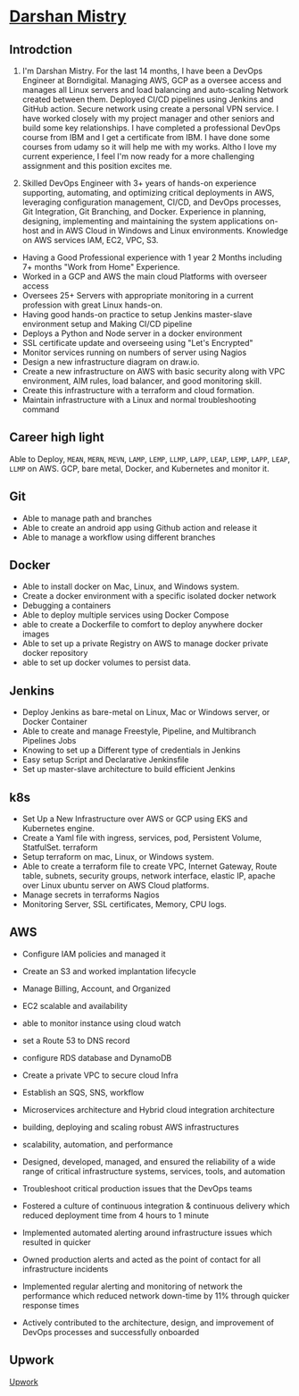 
# [Darshan Mistry](https://1111darsh.com/)

## Introdction

1. I'm Darshan Mistry. For the last 14 months, I have been a DevOps Engineer at Borndigital. Managing AWS, GCP as a oversee access and manages all Linux servers and load balancing and auto-scaling Network created between them. Deployed CI/CD pipelines using Jenkins and GitHub action. Secure network using create a personal VPN service. I have worked closely with my project manager and other seniors and build some key relationships. I have completed a professional DevOps course from IBM and I get a certificate from IBM. I have done some courses from udamy so it will help me with my works. Altho I love my current experience, I feel I'm now ready for a more challenging assignment and this position excites me.

2.  Skilled DevOps Engineer with 3+ years of hands-on experience supporting, automating, and optimizing critical deployments in AWS, leveraging configuration management, CI/CD, and DevOps processes, Git Integration, Git Branching, and Docker. Experience in planning, designing, implementing and maintaining the system applications on-host and in AWS Cloud in Windows and Linux environments. Knowledge on AWS services IAM, EC2, VPC, S3.

- Having a Good Professional experience with 1 year 2 Months including 7+ months "Work from Home" Experience.
- Worked in a GCP and AWS the main cloud Platforms with overseer access
- Oversees 25+ Servers with appropriate monitoring in a current profession with great Linux hands-on.
- Having good hands-on practice to setup Jenkins master-slave environment setup and Making CI/CD pipeline
- Deploys a Python and Node server in a docker environment
- SSL certificate update and overseeing using "Let's Encrypted"
- Monitor services running on numbers of server using Nagios
- Design a new infrastructure diagram on draw.io.
- Create a new infrastructure on AWS with basic security along with VPC environment, AIM rules, load balancer, and good monitoring skill.
- Create this infrastructure with a terraform and cloud formation.
- Maintain infrastructure with a Linux and normal troubleshooting command




## Career high light
Able to Deploy, `MEAN`, `MERN`, `MEVN`, `LAMP`, `LEMP`, `LLMP`, `LAPP`, `LEAP`, `LEMP`, `LAPP`, `LEAP`, `LLMP` on AWS. GCP, bare metal, Docker, and Kubernetes and monitor it.

## Git
- Able to manage path and branches
- Able to create an android app using Github action and release it
- Able to manage a workflow using different branches

## Docker
- Able to install docker on Mac, Linux, and Windows system.
- Create a docker environment with a specific isolated docker network
- Debugging a containers
- Able to deploy multiple services using Docker Compose
- able to create a Dockerfile to comfort to deploy anywhere docker images
- Able to set up a private Registry on AWS to manage docker private docker repository
- able to set up docker volumes to persist data.
## Jenkins
- Deploy Jenkins as bare-metal on Linux, Mac or Windows server, or Docker Container
- Able to create and manage Freestyle, Pipeline, and Multibranch Pipelines Jobs
- Knowing to set up a Different type of credentials in Jenkins
- Easy setup Script and Declarative Jenkinsfile 
- Set up master-slave architecture to build efficient Jenkins
## k8s
- Set Up a New Infrastructure over AWS or GCP using EKS and Kubernetes engine. 
- Create a Yaml file with ingress, services, pod, Persistent Volume, StatfulSet.
terraform
- Setup terraform on mac, Linux, or Windows system.
- Able to create a terraform file to create VPC, Internet Gateway, Route table, subnets, security groups, network interface, elastic IP, apache over Linux ubuntu server on AWS Cloud platforms.
- Manage secrets in terraforms
Nagios
- Monitoring Server, SSL certificates, Memory, CPU logs.
## AWS
- Configure IAM policies and managed it
- Create an S3 and worked implantation lifecycle
- Manage Billing, Account, and Organized
- EC2 scalable and availability
- able to monitor instance using cloud watch
- set a Route 53 to DNS record
- configure RDS database and DynamoDB
- Create a private VPC to secure cloud Infra 
- Establish an SQS, SNS, workflow
-  Microservices architecture and Hybrid cloud integration architecture


- building, deploying and scaling robust AWS infrastructures
- scalability, automation, and performance
- Designed, developed, managed, and ensured the reliability of a wide range of critical infrastructure systems, services, tools, and automation
- Troubleshoot critical production issues that the DevOps teams
- Fostered a culture of continuous integration & continuous delivery which reduced deployment time from 4 hours to 1 minute
- Implemented automated alerting around infrastructure issues which resulted in quicker
- Owned production alerts and acted as the point of contact for all
infrastructure incidents
- Implemented regular alerting and monitoring of network
the performance which reduced network down-time by 11% through
quicker response times
- Actively contributed to the architecture, design, and improvement of
DevOps processes and successfully onboarded

## Upwork

[Upwork](https://www.upwork.com/o/profiles/users/~011408d1541194b628/?s=1110580753140797440)